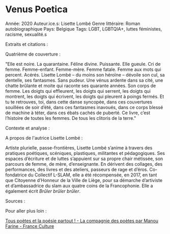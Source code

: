 # Venus Poetica

Année: 2020
Auteur.ice.s: Lisette Lombé
Genre littéraire: Roman autobiographique
Pays: Belgique
Tags: LGBT, LGBTQIA+, luttes féministes, racisme, sexualité.s

Extraits et citations : 

Quatrième de couverture :

"Elle est noire. La quarantaine. Féline divine. Puissante. Elle gueule. Cri de femme. Femme-enfant. Femme-mère. Femme fatale. Femme aux mots qui percent. Acérés. Lisette Lombé – du moins son héroïne – dévoile son cul, sa dentelle, ses fantasmes. Sans pudeur. Une vénus ardente dans sa cité, une chatte brûlante et moite qui raconte ses quarante années. Son corps de femme. Les doigts qui effleurent, les doigts qui serrent, les doigts qui montrent, les doigts qui écrivent, les doigts qui pleurent à poings fermés. Et tu te retrouves, toi, dans cette danse syncopée, dans ces couvertures souillées de soir d’été, dans ces fantasmes inavoués, dans ce corps blessé de machine à téter, dans ces ébats cachés de puberté. Ce livre, c’est l’histoire de toutes les femmes. De tous les clitoris de la terre."

Contexte et analyse : 

A propos de l'autrice Lisette Lombé :

Artiste plurielle, passe-frontières, Lisette Lombé s’anime à travers des pratiques poétiques, scéniques, plastiques, militantes et pédagogiques. Ses espaces d’écriture et de luttes s’appuient sur sa propre chair métissée, son parcours de femme, de mère, d’enseignante. En dérivent des collages, des performances, des livres et des ateliers, passeurs de rage et d’éros. Co-fondatrice du Collectif L-SLAM, elle a été récompensée, en 2017, en tant que Citoyenne d’Honneur de la Ville de Liège, pour sa démarche d’artiviste et d’ambassadrice du slam aux quatre coins de la Francophonie. Elle a également écrit *Brûler brûler brûler*. 

Sources : 

Pour aller plus loin :

[Tous poètes et la poésie partout ! - La compagnie des poètes par Manou Farine - France Culture](https://www.franceculture.fr/emissions/la-compagnie-des-poetes/la-compagnie-des-poetes-emission-du-vendredi-19-mars-2021)